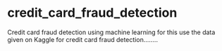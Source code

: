 # credit_card_fraud_detection
Credit card fraud detection using machine learning
for this use the data given on Kaggle for credit card fraud detection........

